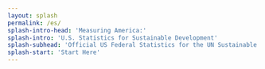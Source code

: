 ```yaml
---
layout: splash
permalink: /es/
splash-intro-head: 'Measuring America:'
splash-intro: 'U.S. Statistics for Sustainable Development'
splash-subhead: 'Official US Federal Statistics for the UN Sustainable Development Goals'
splash-start: 'Start Here'
---
```

